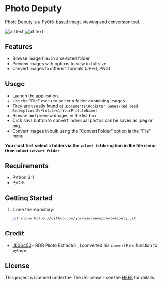 # Photo Deputy

Photo Deputy is a PyQt5-based image viewing and conversion tool.

![alt text](https://i.imgur.com/OOxZw6T.png)
![alt text](https://i.imgur.com/nsQ9ELF.png)

## Features

- Browse image files in a selected folder
- Preview images with options to view in full size
- Convert images to different formats (JPEG, PNG)

## Usage

- Launch the application.
- Use the "File" menu to select a folder containing images.
- They are usually found at `\Documents\Rockstar Games\Red Dead Redemption 2\Profiles\[YourProfileName]`
- Browse and preview images in the list box
- Click save button to convert individual photos can be saved as jpeg or png.
- Convert images in bulk using the "Convert Folder" option in the "File" menu.

**You must first select a folder via the `select folder` option in the file menu then select `convert folder`**

## Requirements 

- Python 3.11
- PyQt5
  
## Getting Started

1. Clone the repository:

   ```bash
   git clone https://github.com/yourusername/photodeputy.git

## Credit

- [JD06450](https://github.com/JD06450/RDR2-Photo-Extractor) - RDR Photo Extractor , I converted his `convertFile` function to python.
   

## License

This project is licensed under the The Unlicense - see the [HERE](https://choosealicense.com/licenses/unlicense/)  for details.
